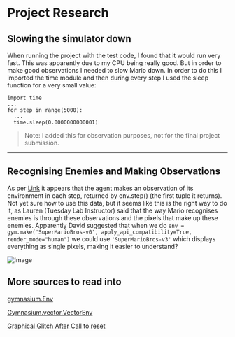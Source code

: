 # Project Research
## Slowing the simulator down
When running the project with the test code, I found that it would run very fast. This was apparently due to my CPU being really good. But in order to make good observations I needed to slow Mario down.
In order to do this I imported the time module and then during every step I used the sleep function for a very small value:
```
import time
...
for step in range(5000):
  ...
  time.sleep(0.0000000000001)
```
> Note: I added this for observation purposes, not for the final project submission.
---
## Recognising Enemies and Making Observations
As per [Link](https://gymnasium.farama.org/api/env/#gymnasium.Env.step) it appears that the agent makes an observation of its environment in each step, returned by env.step() (the first tuple it returns).
Not yet sure how to use this data, but it seems like this is the right way to do it, as Lauren (Tuesday Lab Instructor) said that the way Mario recognises enemies is through these observations and the pixels that make up these enemies.
Apparently David suggested that when we do `env = gym.make('SuperMarioBros-v0', apply_api_compatibility=True, render_mode="human")` we could use `'SuperMarioBros-v3'` which displays everything as single pixels, making it easier to understand?

![Image](https://user-images.githubusercontent.com/2184469/40948817-3cd6600a-6830-11e8-8abb-9cee6a31d377.png)

## More sources to read into
[gymnasium.Env](https://gymnasium.farama.org/api/env/#gymnasium.Env.step)

[Gymnasium.vector.VectorEnv](https://gymnasium.farama.org/api/vector/#observation_space)

[Graphical Glitch After Call to reset](https://github.com/Kautenja/gym-super-mario-bros/issues/72)
